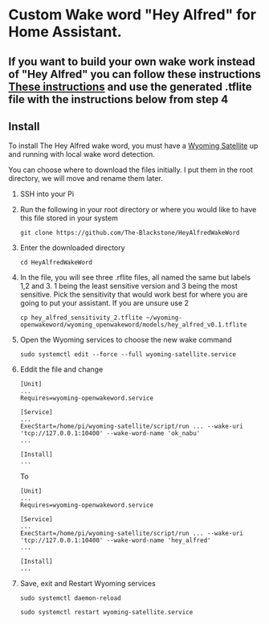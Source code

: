 # Custom Wake word "Hey Alfred" for Home Assistant.

## If you want to build your own wake work instead of "Hey Alfred" you can follow these instructions [These instructions](https://www.home-assistant.io/voice_control/create_wake_word/) and use the generated .tflite file with the instructions below from step 4

## Install

To install The Hey Alfred wake word, you must have a [Wyoming Satellite](https://github.com/rhasspy/wyoming-satellite) up and running with local wake word detection.

You can choose where to download the files initially. I put them in the root directory, we will move and rename them later.

1. SSH into your Pi
2. Run the following in your root directory or where you would like to have this file stored in your system
   ```
   git clone https://github.com/The-Blackstone/HeyAlfredWakeWord
   ```

3. Enter the downloaded directory
   ```
   cd HeyAlfredWakeWord
   ```
4. In the file, you will see three .rflite files, all named the same but labels 1,2 and 3. 1 being the least sensitive version and 3 being the most sensitive. Pick the sensitivity that would work best for where you are going to put your assistant. If you are unsure use 2
   ```
   cp hey_alfred_sensitivity_2.tflite ~/wyoming-openwakeword/wyoming_openwakeword/models/hey_alfred_v0.1.tflite
   ```
6. Open the Wyoming services to choose the new wake command
   ```
   sudo systemctl edit --force --full wyoming-satellite.service
   ```
7. Eddit the file and change
   ```
   [Unit]
   ...
   Requires=wyoming-openwakeword.service
   
   [Service]
   ...
   ExecStart=/home/pi/wyoming-satellite/script/run ... --wake-uri 'tcp://127.0.0.1:10400' --wake-word-name 'ok_nabu'
   ...
   
   [Install]
   ...
   ```
   To
   ```
   [Unit]
   ...
   Requires=wyoming-openwakeword.service
   
   [Service]
   ...
   ExecStart=/home/pi/wyoming-satellite/script/run ... --wake-uri 'tcp://127.0.0.1:10400' --wake-word-name 'hey_alfred'
   ...
   
   [Install]
   ...
   ```
8. Save, exit and Restart Wyoming services
   ```
   sudo systemctl daemon-reload
   ```
   ```
   sudo systemctl restart wyoming-satellite.service
   ```

   
